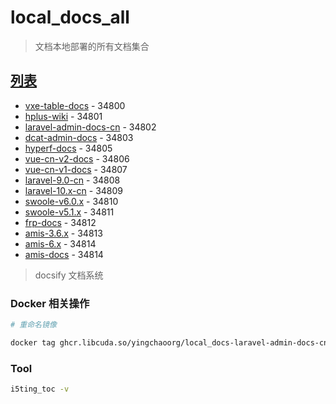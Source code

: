 # local_docs_all

> 文档本地部署的所有文档集合

## [列表](https://local-docs.docs.yingchao.fun/)

* [vxe-table-docs](https://vxe-table-docs.docs.yingchao.fun) - 34800
* [hplus-wiki](https://hplus-wiki.docs.yingchao.fun) - 34801
* [laravel-admin-docs-cn](https://laravel-admin-docs-cn.docs.yingchao.fun) - 34802
* [dcat-admin-docs](https://dcat-admin-docs.docs.yingchao.fun) - 34803
* [hyperf-docs](https://hyperf-docs.docs.yingchao.fun/3.1/) - 34805
* [vue-cn-v2-docs](https://cn-vue-v2.docs.yingchao.fun/) - 34806
* [vue-cn-v1-docs](https://cn-vue-v1.docs.yingchao.fun/) - 34807
* [laravel-9.0-cn](https://laravel-9.0-cn.docs.yingchao.fun/) - 34808
* [laravel-10.x-cn](https://laravel-10.x-cn.docs.yingchao.fun/) - 34809
* [swoole-v6.0.x](https://swoole-60.docs.yingchao.fun/) - 34810
* [swoole-v5.1.x](https://swoole-51.docs.yingchao.fun/) - 34811
* [frp-docs](https://frp-docs.docs.yingchao.fun/) - 34812
* [amis-3.6.x](https://amis-36.docs.yingchao.fun/) - 34813
* [amis-6.x](https://amis-6x.docs.yingchao.fun/) - 34814
* [amis-docs](https://amis-docs.docs.yingchao.fun/) - 34814

> docsify 文档系统

### Docker 相关操作

```bash
# 重命名镜像 

docker tag ghcr.libcuda.so/yingchaoorg/local_docs-laravel-admin-docs-cn:main ghcr.io/yingchaoorg/local_docs-laravel-admin-docs-cn:main
```

### Tool

```bash
i5ting_toc -v
```


